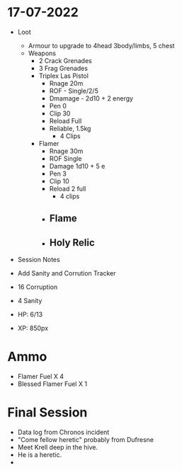 # 17-07-2022
  - Loot
    - Armour to upgrade to 4head 3body/limbs, 5 chest
    - Weapons
      - 2 Crack Grenades
      - 3 Frag Grenades
      - Triplex Las Pistol
        - Rnage 20m
        - ROF - Single/2/5
        - Dmamage - 2d10 + 2 energy
        - Pen 0
        - Clip 30
        - Reload Full
        - Reliable, 1.5kg
          - 4 Clips  
      - Flamer
        - Rnage 30m
        - ROF Single
        - Damage 1d10 + 5 e
        - Pen 3
        - Clip 10
        - Reload 2 full
          - 4 clips
        - Flame
          - 
        - Holy Relic
          - 
  - Session Notes

- Add Sanity and Corrution Tracker
- 16 Corruption
- 4 Sanity
- HP: 6/13
- XP: 850px

# Ammo
- Flamer Fuel X 4
- Blessed Flamer Fuel X 1
# Final Session
-  Data log from Chronos incident
-  "Come fellow heretic" probably from Dufresne
-  Meet Krell deep in the hive.
-  He is a heretic.
-  
